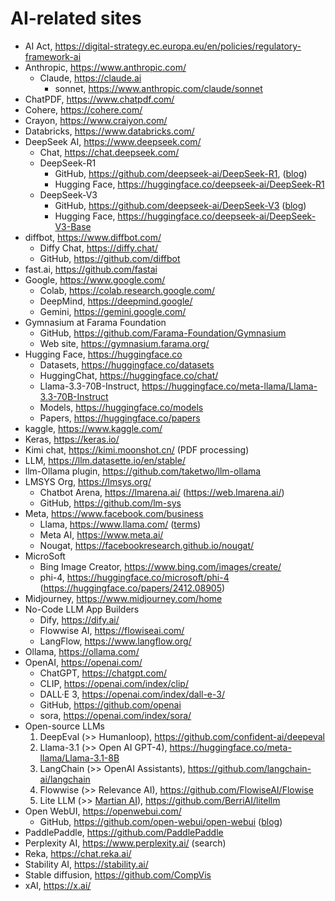 # AI-related sites

- AI Act, <https://digital-strategy.ec.europa.eu/en/policies/regulatory-framework-ai>
- Anthropic, <https://www.anthropic.com/>
    - Claude, <https://claude.ai>
        - sonnet, <https://www.anthropic.com/claude/sonnet>
- ChatPDF, <https://www.chatpdf.com/>
- Cohere, <https://cohere.com/>
- Crayon, <https://www.craiyon.com/>
- Databricks, <https://www.databricks.com/>
- DeepSeek AI, <https://www.deepseek.com/>
    - Chat, <https://chat.deepseek.com/>
    - DeepSeek-R1
        - GitHub, <https://github.com/deepseek-ai/DeepSeek-R1>, ([blog](https://analyticsindiamag.com/ai-news-updates/deepseek-crushes-openai-o1-with-an-mit-licensed-model-developers-are-losing-it/))
        - Hugging Face, <https://huggingface.co/deepseek-ai/DeepSeek-R1>
    - DeepSeek-V3
        - GitHub, <https://github.com/deepseek-ai/DeepSeek-V3> ([blog](https://venturebeat.com/ai/deepseek-v3-ultra-large-open-source-ai-outperforms-llama-and-qwen-on-launch/))
        - Hugging Face, <https://huggingface.co/deepseek-ai/DeepSeek-V3-Base>
- diffbot, <https://www.diffbot.com/>
    - Diffy Chat, <https://diffy.chat/>
    - GitHub, <https://github.com/diffbot>
- fast.ai, <https://github.com/fastai>
- Google, <https://www.google.com/>
    - Colab, <https://colab.research.google.com/>
    - DeepMind, <https://deepmind.google/>
    - Gemini, <https://gemini.google.com/>
- Gymnasium at Farama Foundation
    - GitHub, <https://github.com/Farama-Foundation/Gymnasium>
    - Web site, <https://gymnasium.farama.org/>
- Hugging Face, <https://huggingface.co>
    - Datasets, <https://huggingface.co/datasets>
    - HuggingChat, <https://huggingface.co/chat/>
    - Llama-3.3-70B-Instruct, <https://huggingface.co/meta-llama/Llama-3.3-70B-Instruct>
    - Models, <https://huggingface.co/models>
    - Papers, <https://huggingface.co/papers>
- kaggle, <https://www.kaggle.com/>
- Keras, <https://keras.io/>
- Kimi chat, <https://kimi.moonshot.cn/> (PDF processing)
- LLM, <https://llm.datasette.io/en/stable/>
- llm-Ollama plugin, <https://github.com/taketwo/llm-ollama>
- LMSYS Org, <https://lmsys.org/>
    - Chatbot Arena, <https://lmarena.ai/> (<https://web.lmarena.ai/>)
    - GitHub, <https://github.com/lm-sys>
- Meta, <https://www.facebook.com/business>
    - Llama, <https://www.llama.com/> ([terms](https://ai.meta.com/llama/license/))
    - Meta AI, <https://www.meta.ai/>
    - Nougat, <https://facebookresearch.github.io/nougat/>
- MicroSoft
    - Bing Image Creator, <https://www.bing.com/images/create/>
    - phi-4, <https://huggingface.co/microsoft/phi-4> (<https://huggingface.co/papers/2412.08905>)
- Midjourney, <https://www.midjourney.com/home>
- No-Code LLM App Builders
    - Dify, <https://dify.ai/>
    - Flowwise AI, <https://flowiseai.com/>
    - LangFlow, <https://www.langflow.org/>
- Ollama, <https://ollama.com/>
- OpenAI, <https://openai.com/>
    - ChatGPT, <https://chatgpt.com/>
    - CLIP, <https://openai.com/index/clip/>
    - DALL·E 3, <https://openai.com/index/dall-e-3/>
    - GitHub, <https://github.com/openai>
    - sora, <https://openai.com/index/sora/>
- Open-source LLMs
    1. DeepEval (>> Humanloop), <https://github.com/confident-ai/deepeval>
    2. Llama-3.1 (>> Open AI GPT-4), <https://huggingface.co/meta-llama/Llama-3.1-8B>
    3. LangChain (>> OpenAI Assistants), <https://github.com/langchain-ai/langchain>
    4. Flowwise (>> Relevance AI), <https://github.com/FlowiseAI/Flowise>
    5. Lite LLM (>> [Martian AI](https://withmartian.com/)), <https://github.com/BerriAI/litellm>
- Open WebUI, <https://openwebui.com/>
    - GitHub, <https://github.com/open-webui/open-webui> ([blog](https://simonwillison.net/2024/Dec/27/open-webui/))
- PaddlePaddle, <https://github.com/PaddlePaddle>
- Perplexity AI, <https://www.perplexity.ai/> (search)
- Reka, <https://chat.reka.ai/>
- Stability AI, <https://stability.ai/>
- Stable diffusion, <https://github.com/CompVis>
- xAI, <https://x.ai/>
